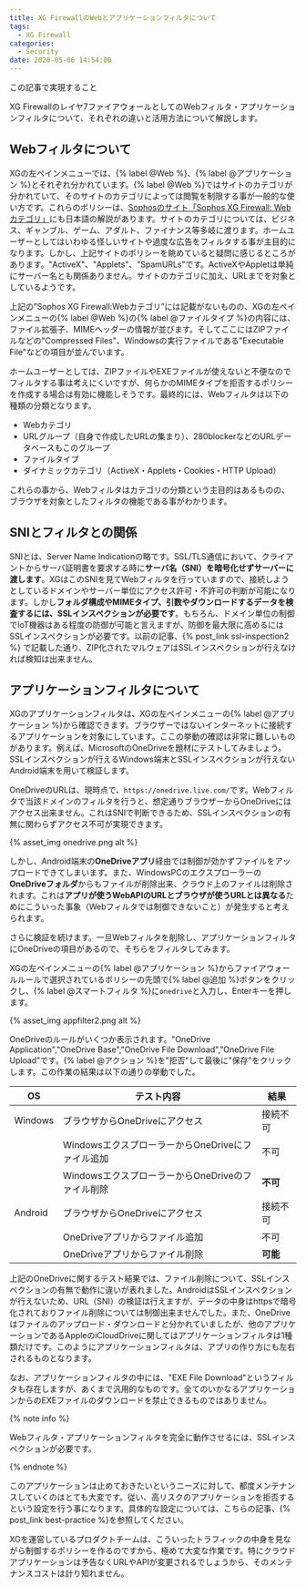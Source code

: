 ```yaml
---
title: XG FirewallのWebとアプリケーションフィルタについて
tags:
  - XG Firewall
categories:
  - Security
date: 2020-05-06 14:54:00
---
```

<p class="onepoint">この記事で実現すること</p>
XG Firewallのレイヤ7ファイアウォールとしてのWebフィルタ・アプリケーションフィルタについて、それぞれの違いと活用方法について解説します。

<!-- more -->

## Webフィルタについて

XGの左ペインメニューでは、{% label @Web %}、{% label @アプリケーション %}とそれぞれ分かれています。{% label @Web %}ではサイトのカテゴリが分かれていて、そのサイトのカテゴリによっては閲覧を制限する事が一般的な使い方です。これらのポリシーは、[Sophosのサイト「Sophos XG Firewall: Web カテゴリ」](https://community.sophos.com/kb/ja-jp/134155)にも日本語の解説があります。サイトのカテゴリについては、ビジネス、ギャンブル、ゲーム、アダルト、ファイナンス等多岐に渡ります。ホームユーザーとしてはいわゆる怪しいサイトや過度な広告をフィルタする事が主目的になります。しかし、上記サイトのポリシーを眺めていると疑問に感じるところがあります。"ActiveX"、"Applets"、"SpamURLs"です。ActiveXやAppletは単純にサーバー名とも関係ありません。サイトのカテゴリに加え、URLまでを対象としているようです。

上記の”Sophos XG Firewall:Webカテゴリ”には記載がないものの、XGの左ペインメニューの{% label @Web %}の{% label @ファイルタイプ %}の内容には、ファイル拡張子、MIMEヘッダーの情報が並びます。そしてここにはZIPファイルなどの"Compressed Files"、Windowsの実行ファイルである"Executable File"などの項目が並んでいます。

ホームユーザーとしては、ZIPファイルやEXEファイルが使えないと不便なのでフィルタする事は考えにくいですが、何らかのMIMEタイプを拒否するポリシーを作成する場合は有効に機能しそうです。最終的には、Webフィルタは以下の種類の分類となります。

- Webカテゴリ
- URLグループ（自身で作成したURLの集まり）、280blockerなどのURLデータベースもこのグループ
- ファイルタイプ
- ダイナミックカテゴリ（ActiveX・Applets・Cookies・HTTP Upload）

これらの事から、Webフィルタはカテゴリの分類という主目的はあるものの、ブラウザを対象としたフィルタの機能である事がわかります。

## SNIとフィルタとの関係

SNIとは、Server Name Indicationの略です。SSL/TLS通信において、クライアントからサーバ証明書を要求する時に**サーバ名（SNI）を暗号化せずサーバーに渡します**。XGはこのSNIを見てWebフィルタを行っていますので、接続しようとしているドメインやサーバー単位にアクセス許可・不許可の判断が可能になります。しかし**フォルダ構成やMIMEタイプ、引数やダウンロードするデータを検査するには、SSLインスペクションが必要です**。もちろん、ドメイン単位の制御でIoT機器はある程度の防御が可能と言えますが、防御を最大限に高めるにはSSLインスペクションが必要です。以前の記事、{% post_link ssl-inspection2 %} で記載した通り、ZIP化されたマルウェアはSSLインスペクションが行えなければ検知は出来ません。

## アプリケーションフィルタについて

XGのアプリケーションフィルタは、XGの左ペインメニューの{% label @アプリケーション %}から確認できます。ブラウザーではないインターネットに接続するアプリケーションを対象にしています。ここの挙動の確認は非常に難しいものがあります。例えば、MicrosoftのOneDriveを題材にテストしてみましょう。SSLインスペクションが行えるWindows端末とSSLインスペクションが行えないAndroid端末を用いて検証します。

OneDriveのURLは、現時点で、`https://onedrive.live.com/`です。Webフィルタで当該ドメインのフィルタを行うと、想定通りブラウザーからOneDriveにはアクセス出来ません。これはSNIで判断できるため、SSLインスペクションの有無に関わらずアクセス不可が実現できます。

{% asset_img onedrive.png alt %}

しかし、Android端末の**OneDriveアプリ**経由では制御が効かずファイルをアップロードできてしまいます。また、WindowsPCのエクスプローラーの**OneDriveフォルダ**からもファイルが削除出来、クラウド上のファイルは削除されます。これは**アプリが使うWebAPIのURLとブラウザが使うURLとは異なる**ためにこういった事象（Webフィルタでは制御できないこと）が発生すると考えられます。

さらに検証を続けます。一旦Webフィルタを削除し、アプリケーションフィルタにOneDriveの項目があるので、そちらをフィルタしてみます。

XGの左ペインメニューの{% label @アプリケーション %}からファイアウォールルールで選択されているポリシーの先頭で{% label @追加 %}ボタンをクリックし、{% label @スマートフィルタ %}に`onedrive`と入力し、Enterキーを押します。

{% asset_img appfilter2.png alt %}

OneDriveのルールがいくつか表示されます。"OneDrive Application","OneDrive Base","OneDrive File Download","OneDrive File Upload"です。{% label @アクション %}を"拒否"して最後に"保存"をクリックします。この作業の結果は以下の通りの挙動でした。

| OS      | テスト内容                                        | 結果     |
| ------- | ------------------------------------------------- | -------- |
| Windows | ブラウザからOneDriveにアクセス                    | 接続不可 |
|         | WindowsエクスプローラーからOneDriveにファイル追加 | 不可     |
|         | WindowsエクスプローラーからOneDriveのファイル削除 | **不可** |
| Android | ブラウザからOneDriveにアクセス                    | 接続不可 |
|         | OneDriveアプリからファイル追加                    | 不可     |
|         | OneDriveアプリからファイル削除                    | **可能** |

上記のOneDriveに関するテスト結果では、ファイル削除について、SSLインスペクションの有無で動作に違いが表れました。AndroidはSSLインスペクションが行えないため、URL（SNI）の検証は行えますが、データの中身はhttpsで暗号化されておりファイル削除については制御出来ませんでした。また、OneDriveはファイルのアップロード・ダウンロードと分かれていましたが、他のアプリケーションであるAppleのiCloudDriveに関してはアプリケーションフィルタは1種類だけです。このようにアプリケーションフィルタは、アプリの作り方にも左右されるものとなります。

なお、アプリケーションフィルタの中には、"EXE File Download"というフィルタも存在しますが、あくまで汎用的なものです。全てのいかなるアプリケーションからのEXEファイルのダウンロードを禁止できるものではありません。

{% note info  %}

Webフィルタ・アプリケーションフィルタを完全に動作させるには、SSLインスペクションが必要です。

{% endnote %}

このアプリケーションは止めておきたいというニーズに対して、都度メンテナンスしていくのはとても大変です。従い、高リスクのアプリケーションを拒否するという設定を行う事になります。具体的な設定については、こちらの記事、{% post_link best-practice %}を参照してください。

XGを運営しているプロダクトチームは、こういったトラフィックの中身を見ながら制御するポリシーを作るのですから、極めて大変な作業です。特にクラウドアプリケーションは予告なくURLやAPIが変更されるでしょうから、そのメンテナンスコストは計り知れません。
